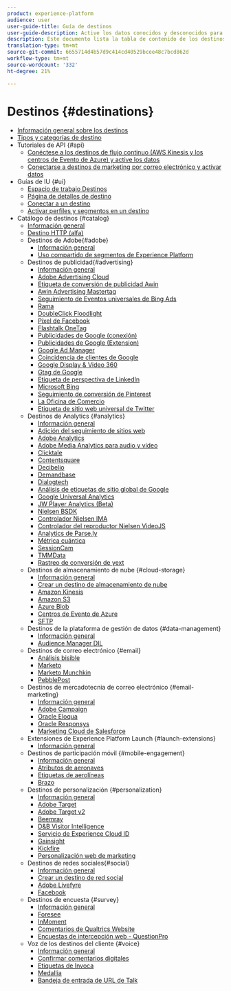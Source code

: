 ```yaml
---
product: experience-platform
audience: user
user-guide-title: Guía de destinos
user-guide-description: Active los datos conocidos y desconocidos para campañas de marketing entre canales, campañas por correo electrónico, publicidad segmentada y muchos otros casos de uso.
description: Este documento lista la tabla de contenido de los destinos de Adobe Experience Platform
translation-type: tm+mt
source-git-commit: 6655714d4b57d9c414cd40529bcee48c7bcd862d
workflow-type: tm+mt
source-wordcount: '332'
ht-degree: 21%

---
```



# Destinos {#destinations}

* [Información general sobre los destinos](./home.md)
* [Tipos y categorías de destino](./destination-types.md)
* Tutoriales de API {#api}
   * [Conéctese a los destinos de flujo continuo (AWS Kinesis y los centros de Evento de Azure) y active los datos](./api/streaming-destinations.md)
   * [Conectarse a destinos de marketing por correo electrónico y activar datos](./api/email-marketing.md)
* Guías de IU {#ui}
   * [Espacio de trabajo Destinos](./ui/destinations-workspace.md)
   * [Página de detalles de destino](./ui/destination-details-page.md)
   * [Conectar a un destino](./ui/connect-destination.md)
   * [Activar perfiles y segmentos en un destino](./ui/activate-destinations.md)
* Catálogo de destinos {#catalog}
   * [Información general](./catalog/overview.md)
   * [ Destino HTTP (alfa)](./catalog/http-destination.md)
   * Destinos de Adobe{#adobe}
      * [Información general](./catalog/adobe/overview.md)
      * [Uso compartido de segmentos de Experience Platform](https://experienceleague.adobe.com/docs/audience-manager/user-guide/implementation-integration-guides/integration-experience-platform/aam-aep-audience-sharing.html)
   * Destinos de publicidad{#advertising}
      * [Información general](./catalog/advertising/overview.md)
      * [Adobe Advertising Cloud](./catalog/advertising/adobe-advertising-cloud.md)
      * [Etiqueta de conversión de publicidad Awin](./catalog/advertising/awin-conversiontag.md)
      * [Awin Advertising Mastertag](./catalog/advertising/awin-mastertag.md)
      * [Seguimiento de Eventos universales de Bing Ads](./catalog/advertising/bing-ads.md)
      * [Rama](./catalog/advertising/branch.md)
      * [DoubleClick Floodlight](./catalog/advertising/doubleclick-floodlight.md)
      * [Píxel de Facebook](./catalog/advertising/facebook-pixel.md)
      * [Flashtalk OneTag](./catalog/advertising/flashtalking.md)
      * [Publicidades de Google (conexión)](./catalog/advertising/google-ads-destination.md)
      * [Publicidades de Google (Extension)](./catalog/advertising/google-ads-extension.md)
      * [Google Ad Manager](./catalog/advertising/google-ad-manager.md)
      * [Coincidencia de clientes de Google](./catalog/advertising/google-customer-match.md)
      * [Google Display &amp; Video 360](./catalog/advertising/google-dv360.md)
      * [Gtag de Google](./catalog/advertising/gtag-advertising.md)
      * [Etiqueta de perspectiva de LinkedIn](./catalog/advertising/linkedin.md)
      * [Microsoft Bing](./catalog/advertising/bing.md)
      * [Seguimiento de conversión de Pinterest](./catalog/advertising/pinterest.md)
      * [La Oficina de Comercio](./catalog/advertising/tradedesk.md)
      * [Etiqueta de sitio web universal de Twitter](./catalog/advertising/twitter-uwt.md)
   * Destinos de Analytics {#analytics}
      * [Información general](./catalog/analytics/overview.md)
      * [Adición del seguimiento de sitios web](./catalog/analytics/adform.md)
      * [Adobe Analytics](./catalog/analytics/adobe-analytics.md)
      * [Adobe Media Analytics para audio y vídeo](./catalog/analytics/adobe-video-analytics.md)
      * [Clicktale](./catalog/analytics/clicktale.md)
      * [Contentsquare](./catalog/analytics/contentsquare.md)
      * [Decibelio](./catalog/analytics/decibel.md)
      * [Demandbase](./catalog/analytics/demandbase.md)
      * [Dialogtech](./catalog/analytics/dialogtech.md)
      * [Análisis de etiquetas de sitio global de Google](./catalog/analytics/gtag-analytics.md)
      * [Google Universal Analytics](./catalog/analytics/google-universal-analytics.md)
      * [JW Player Analytics (Beta)](./catalog/analytics/jw-player-analytics.md)
      * [Nielsen BSDK](./catalog/analytics/nielsen-bsdk.md)
      * [Controlador Nielsen IMA](./catalog/analytics/nielsen-ima.md)
      * [Controlador del reproductor Nielsen VideoJS](./catalog/analytics/nielsen-videojs.md)
      * [Analytics de Parse.ly](./catalog/analytics/parsely.md)
      * [Métrica cuántica](./catalog/analytics/quantum-metric.md)
      * [SessionCam](./catalog/analytics/sessioncam.md)
      * [TMMData](./catalog/analytics/tmmdata.md)
      * [Rastreo de conversión de yext](./catalog/analytics/yext.md)
   * Destinos de almacenamiento de nube {#cloud-storage}
      * [Información general](./catalog/cloud-storage/overview.md)
      * [Crear un destino de almacenamiento de nube](./catalog/cloud-storage/workflow.md)
      * [Amazon Kinesis](./catalog/cloud-storage/amazon-kinesis.md)
      * [Amazon S3](./catalog/cloud-storage/amazon-s3.md)
      * [Azure Blob](./catalog/cloud-storage/azure-blob.md)
      * [Centros de Evento de Azure](./catalog/cloud-storage/azure-event-hubs.md)
      * [SFTP](./catalog/cloud-storage/sftp.md)
   * Destinos de la plataforma de gestión de datos {#data-management}
      * [Información general](./catalog/data-management/overview.md)
      * [Audience Manager DIL](./catalog/data-management/aam-dil-extension.md)
   * Destinos de correo electrónico {#email}
      * [Análisis bisible](./catalog/email/bizible.md)
      * [Marketo](./catalog/email/marketo.md)
      * [Marketo Munchkin](./catalog/email/marketo-munchkin.md)
      * [PebblePost](./catalog/email/pebblepost.md)
   * Destinos de mercadotecnia de correo electrónico {#email-marketing}
      * [Información general](./catalog/email-marketing/overview.md)
      * [Adobe Campaign](./catalog/email-marketing/adobe-campaign.md)
      * [Oracle Eloqua](./catalog/email-marketing/oracle-eloqua.md)
      * [Oracle Responsys](./catalog/email-marketing/oracle-responsys.md)
      * [Marketing Cloud de Salesforce](./catalog/email-marketing/salesforce-marketing-cloud.md)
   * Extensiones de Experience Platform Launch {#launch-extensions}
      * [Información general](./catalog/launch-extensions/overview.md)
   * Destinos de participación móvil {#mobile-engagement}
      * [Información general](./catalog/mobile-engagement/overview.md)
      * [Atributos de aeronaves](./catalog/mobile-engagement/airship-attributes.md)
      * [Etiquetas de aerolíneas](./catalog/mobile-engagement/airship-tags.md)
      * [Brazo](./catalog/mobile-engagement/braze.md)
   * Destinos de personalización {#personalization}
      * [Información general](./catalog/personalization/overview.md)
      * [Adobe Target](./catalog/personalization/adobe-target.md)
      * [Adobe Target v2](./catalog/personalization/adobe-target-v2.md)
      * [Beemray](./catalog/personalization/beemray.md)
      * [D&amp;B Visitor Intelligence](./catalog/personalization/dnb.md)
      * [Servicio de Experience Cloud ID](./catalog/personalization/adobe-ecid.md)
      * [Gainsight](./catalog/personalization/gainsight.md)
      * [Kickfire](./catalog/personalization/kickfire.md)
      * [Personalización web de marketing](./catalog/personalization/marketo-web-personalization.md)
   * Destinos de redes sociales{#social}
      * [Información general](./catalog/social/overview.md)
      * [Crear un destino de red social](./catalog/social/workflow.md)
      * [Adobe Livefyre](./catalog/social/adobe-livefyre.md)
      * [Facebook](./catalog/social/facebook.md)
   * Destinos de encuesta {#survey}
      * [Información general](./catalog/survey/overview.md)
      * [Foresee](./catalog/survey/foresee.md)
      * [InMoment](./catalog/survey/inmoment.md)
      * [Comentarios de Qualtrics Website](./catalog/survey/qualtrics.md)
      * [Encuestas de intercepción web - QuestionPro](./catalog/survey/web-intercept-surveys.md)
   * Voz de los destinos del cliente {#voice}
      * [Información general](./catalog/voice/overview.md)
      * [Confirmar comentarios digitales](./catalog/voice/confirmit-digital-feedback.md)
      * [Etiquetas de Invoca](./catalog/voice/invoca.md)
      * [Medallia](./catalog/voice/medallia.md)
      * [Bandeja de entrada de URL de Talk](./catalog/voice/talkurl.md)